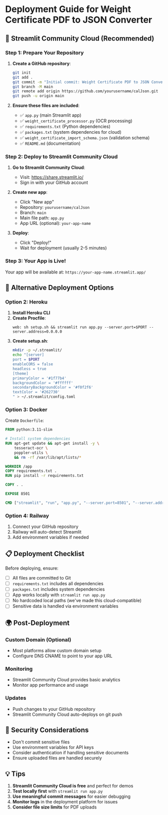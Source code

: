 # Deployment Guide for Weight Certificate PDF to JSON Converter

## 🚀 Streamlit Community Cloud (Recommended)

### Step 1: Prepare Your Repository

1. **Create a GitHub repository**:
   ```bash
   git init
   git add .
   git commit -m "Initial commit: Weight Certificate PDF to JSON Converter"
   git branch -M main
   git remote add origin https://github.com/yourusername/calJson.git
   git push -u origin main
   ```

2. **Ensure these files are included**:
   - ✅ `app.py` (main Streamlit app)
   - ✅ `weight_certificate_processor.py` (OCR processing)
   - ✅ `requirements.txt` (Python dependencies)
   - ✅ `packages.txt` (system dependencies for cloud)
   - ✅ `weight_certificate_import_schema.json` (validation schema)
   - ✅ `README.md` (documentation)

### Step 2: Deploy to Streamlit Community Cloud

1. **Go to Streamlit Community Cloud**:
   - Visit: https://share.streamlit.io/
   - Sign in with your GitHub account

2. **Create new app**:
   - Click "New app"
   - Repository: `yourusername/calJson`
   - Branch: `main`
   - Main file path: `app.py`
   - App URL (optional): `your-app-name`

3. **Deploy**:
   - Click "Deploy!"
   - Wait for deployment (usually 2-5 minutes)

### Step 3: Your App is Live!

Your app will be available at:
`https://your-app-name.streamlit.app/`

## 🔧 Alternative Deployment Options

### Option 2: Heroku

1. **Install Heroku CLI**
2. **Create Procfile**:
   ```
   web: sh setup.sh && streamlit run app.py --server.port=$PORT --server.address=0.0.0.0
   ```
3. **Create setup.sh**:
   ```bash
   mkdir -p ~/.streamlit/
   echo "[server]
   port = $PORT
   enableCORS = false
   headless = true
   [theme]
   primaryColor = '#1f77b4'
   backgroundColor = '#ffffff'
   secondaryBackgroundColor = '#f0f2f6'
   textColor = '#262730'
   " > ~/.streamlit/config.toml
   ```

### Option 3: Docker

Create `Dockerfile`:
```dockerfile
FROM python:3.11-slim

# Install system dependencies
RUN apt-get update && apt-get install -y \
    tesseract-ocr \
    poppler-utils \
    && rm -rf /var/lib/apt/lists/*

WORKDIR /app
COPY requirements.txt .
RUN pip install -r requirements.txt

COPY . .

EXPOSE 8501

CMD ["streamlit", "run", "app.py", "--server.port=8501", "--server.address=0.0.0.0"]
```

### Option 4: Railway

1. Connect your GitHub repository
2. Railway will auto-detect Streamlit
3. Add environment variables if needed

## 📋 Deployment Checklist

Before deploying, ensure:

- [ ] All files are committed to Git
- [ ] `requirements.txt` includes all dependencies
- [ ] `packages.txt` includes system dependencies
- [ ] App works locally with `streamlit run app.py`
- [ ] No hardcoded local paths (we've made this cloud-compatible)
- [ ] Sensitive data is handled via environment variables

## 🌍 Post-Deployment

### Custom Domain (Optional)
- Most platforms allow custom domain setup
- Configure DNS CNAME to point to your app URL

### Monitoring
- Streamlit Community Cloud provides basic analytics
- Monitor app performance and usage

### Updates
- Push changes to your GitHub repository
- Streamlit Community Cloud auto-deploys on git push

## 🔐 Security Considerations

- Don't commit sensitive files
- Use environment variables for API keys
- Consider authentication if handling sensitive documents
- Ensure uploaded files are handled securely

## 💡 Tips

1. **Streamlit Community Cloud is free** and perfect for demos
2. **Test locally first** with `streamlit run app.py`
3. **Use meaningful commit messages** for easier debugging
4. **Monitor logs** in the deployment platform for issues
5. **Consider file size limits** for PDF uploads
